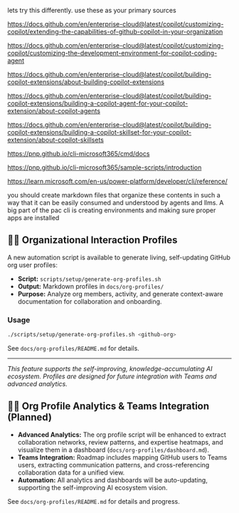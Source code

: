 lets try this differently.  use these as your primary sources

https://docs.github.com/en/enterprise-cloud@latest/copilot/customizing-copilot/extending-the-capabilities-of-github-copilot-in-your-organization

https://docs.github.com/en/enterprise-cloud@latest/copilot/customizing-copilot/customizing-the-development-environment-for-copilot-coding-agent

https://docs.github.com/en/enterprise-cloud@latest/copilot/building-copilot-extensions/about-building-copilot-extensions

https://docs.github.com/en/enterprise-cloud@latest/copilot/building-copilot-extensions/building-a-copilot-agent-for-your-copilot-extension/about-copilot-agents

https://docs.github.com/en/enterprise-cloud@latest/copilot/building-copilot-extensions/building-a-copilot-skillset-for-your-copilot-extension/about-copilot-skillsets

https://pnp.github.io/cli-microsoft365/cmd/docs

https://pnp.github.io/cli-microsoft365/sample-scripts/introduction

https://learn.microsoft.com/en-us/power-platform/developer/cli/reference/

you should create markdown files that organize these contents in such a way that it can be easily consumed and understood by agents and llms.  A big part of the pac cli is creating environments and making sure proper apps are installed

## 🧑‍💻 Organizational Interaction Profiles

A new automation script is available to generate living, self-updating GitHub org user profiles:

- **Script:** `scripts/setup/generate-org-profiles.sh`
- **Output:** Markdown profiles in `docs/org-profiles/`
- **Purpose:** Analyze org members, activity, and generate context-aware documentation for collaboration and onboarding.

### Usage
```bash
./scripts/setup/generate-org-profiles.sh <github-org>
```

See `docs/org-profiles/README.md` for details.

---

*This feature supports the self-improving, knowledge-accumulating AI ecosystem. Profiles are designed for future integration with Teams and advanced analytics.*

## 🧑‍💻 Org Profile Analytics & Teams Integration (Planned)

- **Advanced Analytics:** The org profile script will be enhanced to extract collaboration networks, review patterns, and expertise heatmaps, and visualize them in a dashboard (`docs/org-profiles/dashboard.md`).
- **Teams Integration:** Roadmap includes mapping GitHub users to Teams users, extracting communication patterns, and cross-referencing collaboration data for a unified view.
- **Automation:** All analytics and dashboards will be auto-updating, supporting the self-improving AI ecosystem vision.

See `docs/org-profiles/README.md` for details and progress.
